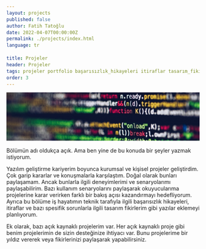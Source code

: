 ```yaml
---
layout: projects
published: false
author: Fatih Tatoğlu
date: 2022-04-07T00:00:00Z
permalink: ./projects/index.html
language: tr

title: Projeler
header: Projeler
tags: projeler portfolio başarısızlık_hikayeleri itiraflar tasarım_fikirleri
order: 3
---
```


![Projeler](../../image/projects.jpg "Markus Spiske - [Pexels](https://www.pexels.com/tr-tr/fotograf/tilt-shift-lens-uzerindeki-kodlar-2004161/)")

Bölümün adı oldukça açık. Ama ben yine de bu konuda bir şeyler yazmak istiyorum.

Yazılım geliştirme kariyerim boyunca kurumsal ve kişisel projeler geliştirdim. Çok garip kararlar ve konuşmalarla karşılaştım. Doğal olarak bunları paylaşamam. Ancak bunlarla ilgili deneyimlerimi ve senaryolarımı paylaşabilirim. Bazı kullanım senaryolarını paylaşarak okuyucularıma projelerine karar verirken farklı bir bakış açısı kazandırmayı hedefliyorum. Ayrıca bu bölüme iş hayatımın teknik tarafıyla ilgili başarısızlık hikayeleri, itiraflar ve bazı spesifik sorunlarla ilgili tasarım fikirlerim gibi yazılar eklemeyi planlıyorum.

Ek olarak, bazı açık kaynaklı projelerim var. Her açık kaynaklı proje gibi benim projelerimin de sizin desteğinize ihtiyacı var. Bunu projelerime bir yıldız vererek veya fikirlerinizi paylaşarak yapabilirsiniz.
